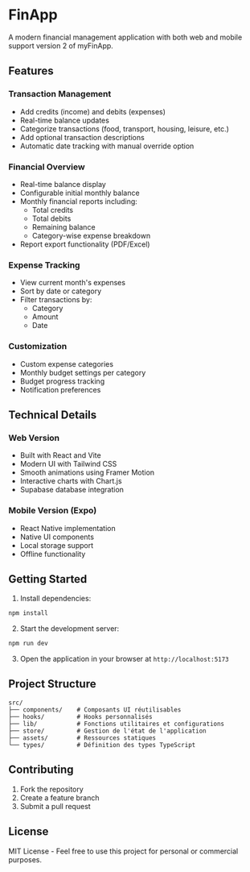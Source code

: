 # FinApp

A modern financial management application with both web and mobile support version 2 of myFinApp.

## Features

### Transaction Management
- Add credits (income) and debits (expenses)
- Real-time balance updates
- Categorize transactions (food, transport, housing, leisure, etc.)
- Add optional transaction descriptions
- Automatic date tracking with manual override option

### Financial Overview
- Real-time balance display
- Configurable initial monthly balance
- Monthly financial reports including:
  - Total credits
  - Total debits
  - Remaining balance
  - Category-wise expense breakdown
- Report export functionality (PDF/Excel)

### Expense Tracking
- View current month's expenses
- Sort by date or category
- Filter transactions by:
  - Category
  - Amount
  - Date

### Customization
- Custom expense categories
- Monthly budget settings per category
- Budget progress tracking
- Notification preferences

## Technical Details

### Web Version
- Built with React and Vite
- Modern UI with Tailwind CSS
- Smooth animations using Framer Motion
- Interactive charts with Chart.js
- Supabase database integration

### Mobile Version (Expo)
- React Native implementation
- Native UI components
- Local storage support
- Offline functionality

## Getting Started

1. Install dependencies:
```bash
npm install
```

2. Start the development server:
```bash
npm run dev
```

3. Open the application in your browser at `http://localhost:5173`

## Project Structure

```
src/
├── components/    # Composants UI réutilisables
├── hooks/         # Hooks personnalisés
├── lib/           # Fonctions utilitaires et configurations
├── store/         # Gestion de l'état de l'application
├── assets/        # Ressources statiques
└── types/         # Définition des types TypeScript
```

## Contributing

1. Fork the repository
2. Create a feature branch
3. Submit a pull request

## License

MIT License - Feel free to use this project for personal or commercial purposes.
